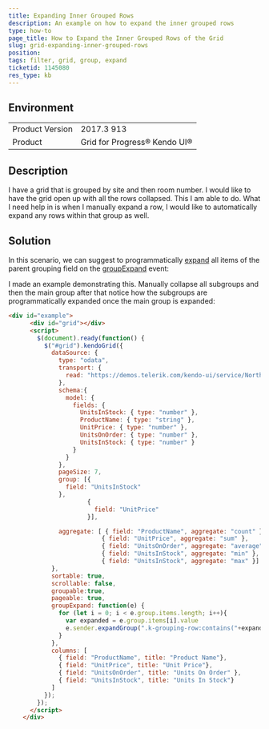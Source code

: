 ```yaml
---
title: Expanding Inner Grouped Rows
description: An example on how to expand the inner grouped rows
type: how-to
page_title: How to Expand the Inner Grouped Rows of the Grid
slug: grid-expanding-inner-grouped-rows
position: 
tags: filter, grid, group, expand
ticketid: 1145080
res_type: kb
---
```


## Environment
<table>
	<tr>
		<td>Product Version</td>
		<td>2017.3 913</td>
	</tr>
	<tr>
		<td>Product</td>
		<td>Grid for Progress® Kendo UI®</td>
	</tr>
</table>


## Description

I have a grid that is grouped by site and then room number.
I would like to have the grid open up with all the rows collapsed. This I am able to do. What I need help in is when I manually expand a row, I would like to automatically expand any rows within that group as well.

## Solution  
  
In this scenario, we can suggest to programmatically [expand](https://docs.telerik.com/kendo-ui/api/javascript/ui/grid#methods-expandGroup) all items of the parent grouping field on the [groupExpand](https://docs.telerik.com/kendo-ui/api/javascript/ui/grid#events-groupExpand) event:  
  
I made an example demonstrating this. Manually collapse all subgroups and then the main group after that notice how the subgroups are programmatically expanded once the main group is expanded:  

````html
<div id="example">
      <div id="grid"></div>
      <script>
        $(document).ready(function() {
          $("#grid").kendoGrid({
            dataSource: {
              type: "odata",
              transport: {
                read: "https://demos.telerik.com/kendo-ui/service/Northwind.svc/Products"
              },
              schema:{
                model: {
                  fields: {
                    UnitsInStock: { type: "number" },
                    ProductName: { type: "string" },
                    UnitPrice: { type: "number" },
                    UnitsOnOrder: { type: "number" },
                    UnitsInStock: { type: "number" }
                  }
                }
              },
              pageSize: 7,
              group: [{
                field: "UnitsInStock"
              },
                      {
                        field: "UnitPrice"
                      }],

              aggregate: [ { field: "ProductName", aggregate: "count" },
                          { field: "UnitPrice", aggregate: "sum" },
                          { field: "UnitsOnOrder", aggregate: "average" },
                          { field: "UnitsInStock", aggregate: "min" },
                          { field: "UnitsInStock", aggregate: "max" }]
            },
            sortable: true,
            scrollable: false,
            groupable:true,
            pageable: true,
            groupExpand: function(e) {
              for (let i = 0; i < e.group.items.length; i++){
                var expanded = e.group.items[i].value
                e.sender.expandGroup(".k-grouping-row:contains("+expanded+")");
              }
            },
            columns: [
              { field: "ProductName", title: "Product Name"},
              { field: "UnitPrice", title: "Unit Price"},
              { field: "UnitsOnOrder", title: "Units On Order" },
              { field: "UnitsInStock", title: "Units In Stock"}
            ]
          });
        });
      </script>
    </div>
````

